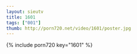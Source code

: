 ```yaml
--- 
layout: sieutv
title: 1601
tags: ["001"]
thumb: http://porn720.net/video/1601/poster.jpg
---
```

{% include porn720 key="1601" %} 
